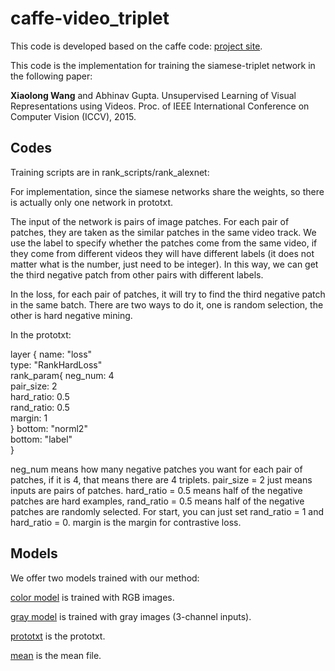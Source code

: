 
# caffe-video_triplet

This code is developed based on the caffe code: [project site](http://caffe.berkeleyvision.org).

This code is the implementation for training the siamese-triplet network in the following paper:

**Xiaolong Wang** and Abhinav Gupta. Unsupervised Learning of Visual Representations using Videos. Proc. of IEEE International Conference on Computer Vision (ICCV), 2015. 

Codes
----

Training scripts are in rank_scripts/rank_alexnet: 

For implementation, since the siamese networks share the weights, so there is actually only one network in prototxt. 

The input of the network is pairs of image patches. For each pair of patches, they are taken as the similar patches in the same video track. We use the label to specify whether the patches come from the same video, if they come from different videos they will have different labels (it does not matter what is the number, just need to be integer). In this way, we can get the third negative patch from other pairs with different labels. 

In the loss, for each pair of patches, it will try to find the third negative patch in the same batch. There are two ways to do it, one is random selection, the other is hard negative mining. 

In the prototxt: 

layer {	
	name: "loss"	
	type: "RankHardLoss" 	
	rank_param{	
		neg_num: 4	
		pair_size: 2 	
		hard_ratio: 0.5 	
		rand_ratio: 0.5 	
		margin: 1 	
	} 
	bottom: "norml2" 	
	bottom: "label" 	
}


neg_num means how many negative patches you want for each pair of patches, if it is 4, that means there are 4 triplets. pair_size = 2 just means inputs are pairs of patches. hard_ratio = 0.5 means half of the negative patches are hard examples, rand_ratio = 0.5 means half of the negative patches are randomly selected. For start, you can just set rand_ratio = 1 and hard_ratio = 0. margin is the margin for contrastive loss. 


Models
----

We offer two models trained with our method: 

[color model](http://ladoga.graphics.cs.cmu.edu/xiaolonw/unsup_models/color_model.caffemodel) is trained with RGB images. 

[gray model](http://ladoga.graphics.cs.cmu.edu/xiaolonw/unsup_models/gray_model.caffemodel) is trained with gray images (3-channel inputs). 

[prototxt](https://github.com/xiaolonw/caffe-video_triplet/blob/master/rank_scripts/rank_alexnet/unsup_net_deploy.prototxt) is the prototxt.

[mean](https://github.com/xiaolonw/caffe-video_triplet/blob/master/rank_scripts/rank_alexnet/video_mean.binaryproto) is the mean file.



